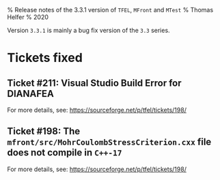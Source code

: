 % Release notes of the 3.3.1 version of `TFEL`, `MFront` and `MTest`
% Thomas Helfer
% 2020

Version `3.3.1` is mainly a bug fix version of the `3.3` series.

# Tickets fixed

## Ticket #211: Visual Studio Build Error for DIANAFEA

For more details, see: <https://sourceforge.net/p/tfel/tickets/198/>

## Ticket #198: The `mfront/src/MohrCoulombStressCriterion.cxx` file does not compile in `C++-17`

For more details, see: <https://sourceforge.net/p/tfel/tickets/198/>

